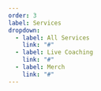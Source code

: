 ```yaml
---
order: 3
label: Services
dropdown:
  - label: All Services
    link: "#"
  - label: Live Coaching
    link: "#"
  - label: Merch
    link: "#"
---
```

